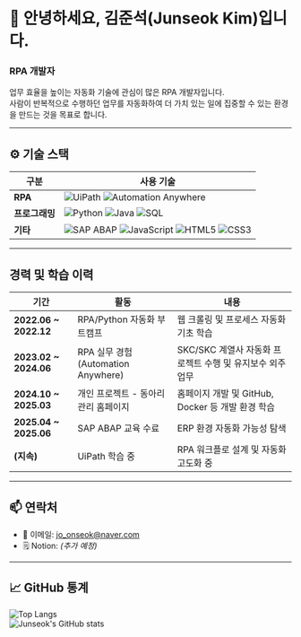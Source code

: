# 👋 안녕하세요, 김준석(Junseok Kim)입니다.

### RPA 개발자  
업무 효율을 높이는 자동화 기술에 관심이 많은 RPA 개발자입니다.  
사람이 반복적으로 수행하던 업무를 자동화하여 더 가치 있는 일에 집중할 수 있는 환경을 만드는 것을 목표로 합니다.

---

## ⚙️ 기술 스택

| 구분 | 사용 기술 |
|------|------------|
| **RPA** | ![UiPath](https://img.shields.io/badge/UiPath-0078D7?style=for-the-badge&logo=uipath&logoColor=white) ![Automation Anywhere](https://img.shields.io/badge/Automation%20Anywhere-FF6C37?style=for-the-badge&logo=automationanywhere&logoColor=white) |
| **프로그래밍** | ![Python](https://img.shields.io/badge/Python-3776AB?style=for-the-badge&logo=python&logoColor=white) ![Java](https://img.shields.io/badge/Java-007396?style=for-the-badge&logo=openjdk&logoColor=white) ![SQL](https://img.shields.io/badge/SQL-4479A1?style=for-the-badge&logo=postgresql&logoColor=white)|
| **기타** | ![SAP ABAP](https://img.shields.io/badge/SAP%20ABAP-0FAAFF?style=for-the-badge&logo=sap&logoColor=white) ![JavaScript](https://img.shields.io/badge/JavaScript-F7DF1E?style=for-the-badge&logo=javascript&logoColor=black) ![HTML5](https://img.shields.io/badge/HTML5-E34F26?style=for-the-badge&logo=html5&logoColor=white) ![CSS3](https://img.shields.io/badge/CSS3-1572B6?style=for-the-badge&logo=css3&logoColor=white) |

---

## 경력 및 학습 이력

| 기간 | 활동 | 내용 |
|------|------|------|
| **2022.06 ~ 2022.12** | RPA/Python 자동화 부트캠프 | 웹 크롤링 및 프로세스 자동화 기초 학습 |
| **2023.02 ~ 2024.06** | RPA 실무 경험 (Automation Anywhere) | SKC/SKC 계열사 자동화 프로젝트 수행 및 유지보수 외주 업무 |
| **2024.10 ~ 2025.03** | 개인 프로젝트 - 동아리 관리 홈페이지 | 홈페이지 개발 및 GitHub, Docker 등 개발 환경 학습 |
| **2025.04 ~ 2025.06** | SAP ABAP 교육 수료 | ERP 환경 자동화 가능성 탐색 |
| **(지속)** | UiPath 학습 중 | RPA 워크플로 설계 및 자동화 고도화 중 |

---

## 📫 연락처

- 📧 이메일: [jo_onseok@naver.com](mailto:jo_onseok@naver.com)  
- 🗒️ Notion: *(추가 예정)*  

---

## 📈 GitHub 통계

![Top Langs](https://github-readme-stats.vercel.app/api/top-langs/?username=joonseok-kim&layout=compact&theme=tokyonight)  
![Junseok's GitHub stats](https://github-readme-stats.vercel.app/api?username=joonseok-kim&show_icons=true&theme=tokyonight)
